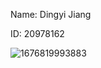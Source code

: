 Name: Dingyi Jiang

ID: 20978162

![1676819993883](https://user-images.githubusercontent.com/71705665/219957399-5a922eed-8faf-444b-9689-fd6c040d17d9.jpg)

